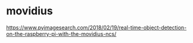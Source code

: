 # movidius

https://www.pyimagesearch.com/2018/02/19/real-time-object-detection-on-the-raspberry-pi-with-the-movidius-ncs/

